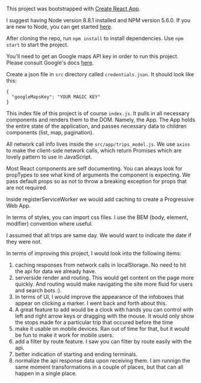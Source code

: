 This project was bootstrapped with [Create React App](https://github.com/facebookincubator/create-react-app).

I suggest having Node version 8.8.1 installed and NPM version 5.6.0. If you  are new to Node, you can get started [here](https://nodejs.org/en/download/).

After cloning the repo, run `npm install` to install dependencies. Use `npm start` to start the project.

You'll need to get an Google maps API key in order to run this project. Please consult Google's docs [here](https://developers.google.com/maps/documentation/javascript/get-api-key).

Create a json file in `src` directory called `credentials.json`. It should look like this:
```
{
  "googleMapsKey": "YOUR MAGIC KEY"
}
```

This index file of this project is of course `index.js`. It pulls in all necessary components and renders them to the DOM. Namely, the App. The App holds the entire state of the application, and passes necessary data to children components (list, map, pagination).

All network call info lives inside the `src/app/trips_model.js`. We use `axios` to make the client-side network calls, which return Promises which are lovely pattern to use in JavaScript.

Most React components are self documenting. You can always look for propTypes to see what kind of arguments the component is expecting. We pass default props so as not to throw a breaking exception for props that are not required.

Inside registerServiceWorker we would add caching to create a Progressive Web App.

In terms of styles, you can import css files.  I use the BEM (body, element, modifier) convention where useful.

I assumed that all trips are same day. We would want to indicate the date if they were not.

In terms of improving this project, I would look into the following items:

1) caching responses from network calls in localStorage. No need to hit the api for data we already have.
2) serverside render and routing. This would get content on the page more quickly. And routing would make navigating the site more fluid for users and search bots :).
3) In terms of UI, I would improve the appearance of the infoboxes that appear on clicking a marker. I went back and forth about this.
4) A great feature to add would be a clock with hands you can control with left and right arrow keys or dragging with the mouse. It would only show the stops made for a particular trip that occured before the time
5) make it usable on mobile devices. Ran out of time for that, but it would be fun to make it work for mobile users.
6) add a filter by route feature. I saw you can filter by route easily with the api.
7) better indication of starting and ending terminals.
8) normalize the api response data upon receiving them. I am runnign the same moment transformations in a couple of places, but that can all happen in a single place.



